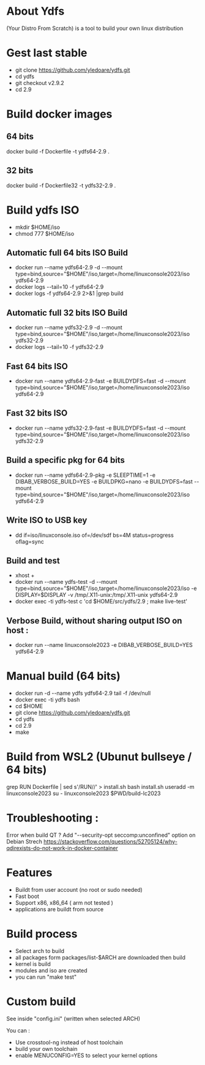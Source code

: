 # About Ydfs

(Your Distro From Scratch) is a tool to build your own linux distribution 

# Gest last stable

* git clone https://github.com/yledoare/ydfs.git
* cd ydfs
* git checkout v2.9.2
* cd 2.9

# Build docker images

## 64 bits
docker build -f Dockerfile -t ydfs64-2.9 .

## 32 bits
docker build -f Dockerfile32 -t ydfs32-2.9 .

# Build ydfs ISO

* mkdir $HOME/iso
* chmod 777 $HOME/iso

## Automatic full 64 bits ISO Build

* docker run --name ydfs64-2.9 -d --mount type=bind,source="$HOME"/iso,target=/home/linuxconsole2023/iso ydfs64-2.9 
* docker logs --tail=10 -f ydfs64-2.9
* docker logs -f ydfs64-2.9 2>&1 |grep build

## Automatic full 32 bits ISO Build

* docker run --name ydfs32-2.9 -d --mount type=bind,source="$HOME"/iso,target=/home/linuxconsole2023/iso  ydfs32-2.9
* docker logs --tail=10 -f ydfs32-2.9

## Fast 64 bits ISO

* docker run --name ydfs64-2.9-fast -e BUILDYDFS=fast -d --mount type=bind,source="$HOME"/iso,target=/home/linuxconsole2023/iso  ydfs64-2.9

## Fast 32 bits ISO

* docker run --name ydfs32-2.9-fast -e BUILDYDFS=fast -d --mount type=bind,source="$HOME"/iso,target=/home/linuxconsole2023/iso  ydfs32-2.9

## Build a specific pkg for 64 bits

* docker run --name ydfs64-2.9-pkg -e SLEEPTIME=1 -e DIBAB_VERBOSE_BUILD=YES -e BUILDPKG=nano -e BUILDYDFS=fast --mount type=bind,source="$HOME"/iso,target=/home/linuxconsole2023/iso  ydfs64-2.9

## Write ISO to USB key

* dd if=iso/linuxconsole.iso of=/dev/sdf bs=4M status=progress oflag=sync

## Build and test

* xhost +
* docker run --name ydfs-test -d --mount type=bind,source="$HOME"/iso,target=/home/linuxconsole2023/iso -e DISPLAY=$DISPLAY -v /tmp/.X11-unix:/tmp/.X11-unix  ydfs64-2.9 
* docker exec -ti ydfs-test c 'cd $HOME/src/ydfs/2.9 ; make live-test'

## Verbose Build, without sharing output ISO on host :

* docker run --name linuxconsole2023 -e DIBAB_VERBOSE_BUILD=YES ydfs64-2.9

# Manual build (64 bits)

* docker run -d --name ydfs ydfs64-2.9 tail -f /dev/null 
* docker exec -ti ydfs bash
* cd $HOME
* git clone https://github.com/yledoare/ydfs.git
* cd ydfs
* cd 2.9
* make 

# Build from WSL2 (Ubunut bullseye / 64 bits)

grep RUN Dockerfile | sed s'/RUN//' > install.sh
bash install.sh
useradd -m linuxconsole2023
su - linuxconsole2023 $PWD/build-lc2023

# Troubleshooting :

Error when build QT ?
Add "--security-opt seccomp:unconfined" option on Debian Strech
https://stackoverflow.com/questions/52705124/why-qdirexists-do-not-work-in-docker-container

# Features 

* Buildt from user account (no root or sudo needed)
* Fast boot
* Support x86, x86_64 ( arm not tested )
* applications are buildt from source

# Build process 
* Select arch to build
* all packages form packages/list-$ARCH are downloaded then build
* kernel is build
* modules and iso are created
* you can run "make test"

# Custom build

See inside "config.ini" (written when selected ARCH)

You can :

  * Use crosstool-ng instead of host toolchain
  * build your own toolchain
  * enable MENUCONFIG=YES to select your kernel options
